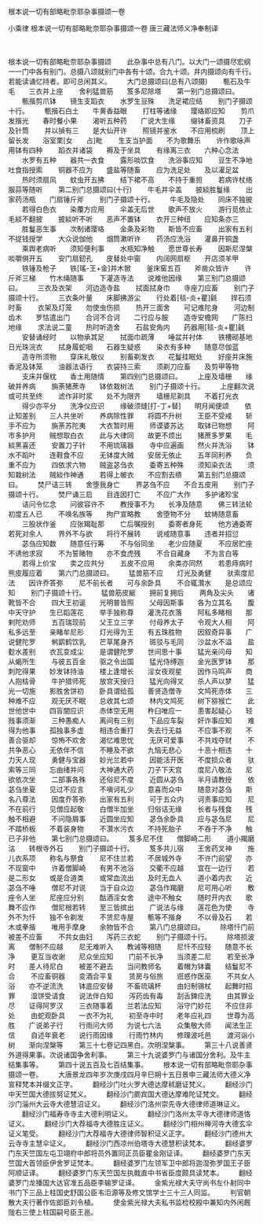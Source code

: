 根本说一切有部略毗奈耶杂事摄颂一卷


小乘律
根本说一切有部略毗奈耶杂事摄颂一卷
唐三藏法师义净奉制译


　　

根本说一切有部略毗奈耶杂事摄颂
　　此杂事中总有八门。以大门一颂摄尽宏纲一一门中各有别门。总摄八颂就别门中各有十颂。合九十颂。并内摄颂向有千行。若能读诵忆持者。即可总闲其义。
　　大门总摄颂曰(总有八颂摄)
　　甎石及牛毛　　三衣并上座
　　舍利猛兽筋　　笈多尼除塔
　　第一别门总摄颂曰。
　　甎揩剪爪钵　　镜生支蹈衣
　　水罗生豆殊　　洗足裙应结
　　别门子摄颂十行。
　　甎揩石白土　　牛黄香益眼
　　打柱等诸缘　　璎珞即应知
　　剪爪发揩光　　春时餐小果
　　渴听五种药　　广说大生缘
　　缀钵畜资具　　刀子及针筒
　　并以揁有三　　是大仙开许
　　照镜并鉴水　　不应用梳刷
　　顶上留长发　　浴室栗[女　　占]毗
　　生支当护面　　不为歌舞乐
　　许作歌咏声　　用钵有四种
　　蹈衣并诸袋　　褥及于坐具
　　有缘离三衣　　六种心念法
　　水罗有五种　　器共一衣食
　　露形啖饮食　　洗浴事应知
　　豆生不净地　　吐食指授索
　　铜器不应为　　盛盐等随畜
　　应为洗足处　　及以濯足盆
　　热时须扇风　　蚊虫开五拂
　　结下裙不高　　不持于重担
　　若病许杖络　　服蒜等随听
　　第二别门总摄颂曰(十行)
　　牛毛并伞盖　　披緂胜鬘缘
　　出家药汤瓶　　门扇锤斤斧
　　别门子摄颂十行。
　　牛毛及隐处　　同床不独披
　　若得白色衣　　染覆方应用
　　伞盖无后世　　歌声不放火
　　游行觅依止　　毛緂不翻披
　　披緂听不听　　恶声不置钵
　　衣开三种纽　　应知条亦三
　　胜鬘恶生事　　次制诸璎珞
　　金条及彩物　　斯皆不应畜
　　出家有五利　　不捉钱授学
　　大众说伽他　　烟筒漱听许
　　药汤应洗浴　　灌鼻开铜盏
　　乘舆老病听　　须知便利事
　　水瓶知净触　　愿世尊长寿
　　因斯尼涅槃　　啖嚼俱开五
　　安门扇釰孔　　皮替处中窗
　　内阔网扇枢　　开店须羊甲
　　铁锤及枪子　　铁[瑤-王+金]并木锨
　　釜床窖五百　　斧凿众皆许
　　许斤斧三梯　　竹木绳随事
　　下灌造寺法　　说难他因缘
　　第三别门总摄颂曰。
　　三衣及衣架　　河边造寺盐
　　拭面拭身巾　　寺座刀应畜
　　别门子摄颂十行。
　　三衣条叶量　　床脚拂游尘
　　行处着[毯-炎+瞿]毹　　捍石须时畜
　　衣架及灯笼　　勿使虫伤损
　　热开三面舍　　可记难陀身
　　河边制齿木　　罗怙遣出门
　　合诃不合诃　　二行应与服
　　造寺安檐网　　广陈扫地缘
　　求法说二童　　热时听造舍
　　石盐安角内　　药器用[毯-炎+瞿]毹
　　安替诵经时　　以物承其足
　　拭面巾疏薄　　唾盆并衬体
　　铁槽砌基地　　日光珠浣衣
　　拭身履蛇咽　　石器生疑惑
　　染衣有多种　　随意尽伽蓝
　　造寺所须物　　穿床礼敬仪
　　别畜剃发衣　　花鬘挂眠处
　　好座并床施　　香泥及钵笼
　　油器法语行　　衣袋持三索
　　须剃刀应畜　　及剪甲等物
　　支床并偃枕　　香土用随情
　　第四别门总摄颂曰。
　　上座及墙栅　　缘破并养病
　　旃荼猪蔗寺　　钵依栽树法
　　别门子摄颂十行。
　　上座翻次说　　或可共至终
　　滤作非时浆　　处不为限齐
　　墙栅尼剃具　　不着打光衣
　　得少亦平分　　洗净仪应识
　　缘破须缝[打-丁+替]　　明月闻便颂
　　依止知差别　　三人共坐听
　　养病除性罪　　将圆不升树
　　王臣不受戒　　斩手不应为
　　旃荼苏陀夷　　大衣暂时用
　　师谟婆苏达　　取钵已物想
　　阿市多护月　　贼想取白衣
　　此与大律同　　故更不烦出
　　猪蔗多罗果　　毛緂黑喜还
　　安置刀子针　　不用琉璃器
　　寺中应遍画　　然火并洗浴
　　钵水不蹈叶　　连鞋食不应
　　无钵度大贼　　安居无依止
　　五年同利养　　负重不应为
　　四依求六物　　贼盗苾刍衣
　　委寄五种殊　　须知染衣法
　　须知栽树法　　贼緂作神通
　　若得上帔衣　　不应割去缋
　　第五别门总摄颂曰。
　　焚尸诘三转　　舍堕我身亡
　　界苾刍不应　　不合五皮用
　　别门子摄颂十行。
　　焚尸诵三启　　目连因打亡
　　不应广大作　　多护诸珍宝
　　诘问令忆念　　问彼容许不
　　教授事不为　　长净及随意
　　佛三转法轮　　初度五人已
　　不唤名族等　　拘尸宣略教
　　舍堕物不分　　蚊帱随意畜
　　三股状作釜　　应张羯耻那
　　亡后嘱授别　　委寄者身死
　　他方通委寄　　若死对余人
　　界外不与欲　　将行不展转
　　说戒随意事　　违者并招愆
　　苾刍应知数　　随意任行筹
　　不与俗同坐　　老少应随夏
　　不应居贮座　　不诱他求寂
　　不为誓赌物　　亦不食虎残
　　不合自藏身　　不为言白等
　　若得上价宝　　卖之应共分
　　五皮不应用　　余类亦同然
　　若患痔病时　　熊皮履应着
　　第六门总摄颂曰。
　　猛兽筋不应　　灯光及勇健
　　驮索度尼法　　因许乔答弥
　　尼不前长者　　可与余卧具
　　不合辄灒水　　是总颂应知
　　别门子摄颂十行。
　　猛兽筋皮綖　　拥前复拥后
　　两角及尖头　　诸靴皆不合
　　四大王初诞　　光明普皆照
　　父母因斯事　　各为立其名
　　腹中天守护　　生已蹈莲花
　　举手独称尊　　灌洗花衣落
　　阿私多睹相　　那剌陀劝师
　　五百瑞现前　　父王立三字
　　付母养太子　　令观大人相
　　阿私多远至　　亲睹牟尼形
　　灯光得为王　　有五珠胜物
　　因叙奇异事　　广说健陀罗
　　鸺鹠鹤饮乳　　芒草尾身齐
　　斑驳与毛同　　沙盆水不溢
　　盐麨水差别　　衣瓦变成尘
　　是谓健陀罗　　世间思十事
　　猛光亲问母　　知从蝎所生
　　与彼五百金　　驱之令出国
　　猛光侍缚迦　　金光医罗钵
　　那刺陀得果　　妙发钵持油
　　楼上逢增长　　淫女夜观星
　　因作马鸣声　　商人抱枯骨
　　牛护猎师死　　放宫天授归
　　猛光向得叉　　杀人声以梦
　　猛光一切施　　影胜舍饼初
　　卧具谓给孤　　善贤造僧寺
　　文鸠死赤体　　三种难不应
　　观无厌不眠　　总收其七颂
　　林内文鸠死　　树下猕猴亡
　　此世他世中　　四盲闇应识
　　赤体空无用　　杵臼唯应一
　　患害起疑心　　轻贱事须渐
　　三种愚痴人　　离间有三别
　　下品应车裂　　奸诈事应知
　　难得为他事　　孤独事多虚
　　相违合重打　　失去行无益
　　不应事不观　　不善合驱却
　　惊怖不欢舍　　渴忆难思忧
　　无厌可爱事　　不共戏夺财
　　不共争恶心　　无依伴不信
　　不睡及不欲　　九恼无悲心
　　十恶十相违　　十力天人现
　　勇健与宝器　　妙光兰若中
　　因能活开医　　不度损众者
　　驮索等三同　　忘由绪并问
　　大神通大药　　刀子下天宫
　　度尼八敬法　　尼欲依次坐
　　二部事各殊　　还俗尼不度
　　近圆从苾刍　　半月请教授
　　依苾刍坐夏　　见过不应言
　　不嗔诃礼少　　意喜而众中
　　随意对苾刍　　斯名八尊法
　　因度乔答弥　　出家有五利
　　可于五众内　　诃责事应知
　　尼不在前行　　见僧应起敬
　　白僧半加坐　　归俗诘无缘
　　长者与残食　　残触不相避
　　不问隐屑事　　近圆坐应知
　　苾刍余卧具　　应与苾刍尼
　　尼不踏桥板　　不着装身物
　　不灒水污衣　　不持死胎子
　　不吞于不净　　触已子非他
　　第七别门总摄颂曰。
　　笈多尼不住　　僧脚崎二形
　　道小羯磨沽　　转根寺外石
　　别门子摄颂十行。
　　笈多共儿宿　　王舍药叉神
　　施儿衣系项　　称名与祭食
　　尼不住兰若　　不居城外寺
　　不许门前望　　亦不现窗中
　　许着僧脚崎　　有男不池浴
　　交衢不应越　　宜在一边行
　　若是二形女　　或是合道类
　　或常血流出　　及时无血人
　　道小着内衣　　近苾刍不唾
　　僧尼不对说　　当于自众边
　　苾刍作羯磨　　尼可用心听
　　敷座令人坐　　尼座应分别
　　酤酒淫女舍　　途中不触女
　　随时开内衣　　歌舞不应作
　　僧尼根若转　　至三皆摈出
　　广说法与缘　　莲花色为使
　　寺外不为忏　　独不令剃发
　　不赁尼寺屋　　甎等不揩身
　　不以骨及石　　若木或拳揩
　　唯用手摩身　　余物皆不合
　　第八门总摄颂曰。
　　除塔忏门前　　被差不应畜
　　不共女由妇　　泻药三衣蛇
　　别门子摄颂十行。
　　除塔损波离　　僧制不应越
　　尼无难听入　　教诫等相随
　　尼忏不应轻　　随意不长净
　　更互当收谢　　尼众坐应知
　　门前不长净　　当须差二尼
　　若至长净时　　差人待尼白
　　被差不避去　　当问教师名
　　着帽为钵囊　　结鬘尼不合
　　不应畜铜器　　变酒合平复
　　赁房与俗旅　　诳惑作医巫
　　不共女人浴　　亦不逆流洗
　　钵底应安替　　不畜琉璃杯
　　由妇制锡杖　　起舞时招罪
　　湿饼受请食　　说法伴白知
　　泻药齿有毒　　刮舌錍应洗
　　由其罪业尽　　证得阿罗汉
　　三衣随事着　　兰若法应知
　　浴守门妙花　　不应住非处
　　由蛇观卧具　　一衣不为礼
　　初至寺中时　　老年应礼四
　　世尊为高胜　　广说弟子行
　　行雨问大师　　为说七六法
　　众集敬大师　　闻法生正信
　　自述年衰老　　说行雨因缘
　　行雨竹林内　　修理波吒邑
　　渡河诣小树　　渐向涅槃等
　　第三十七卷记四黑白。次明涅槃事。
　　第三十八说善贤外道得果事。次说诸国争舍利事。
　　第三十九说婆罗门与诸国分舍利。及牛主结集事等。
　　第四十说五百及七百结集事。
　　根本说一切有部略毗奈耶杂事摄颂一卷。
　　大唐景龙四年岁次庚戌四月辛巳朔十五日景申三藏法师大德义净宣释梵本并缀文正字。
　　翻经沙门吐火罗大德达摩秫磨证梵义。
　　翻经沙门中天竺国大德拔努证梵义。
　　翻经沙门罽宾国大德达摩难陀证梵文。
　　翻经沙门淄州大云寺大德慧沼证义。
　　翻经沙门洛州崇先寺大德律师道琳证义。
　　翻经沙门福寿寺寺主大德利明证义。
　　翻经沙门洛州太平寺大德律师道恪证义。
　　翻经沙门大荐福寺大德胜庄证义。
　　翻经沙门相州禅河寺大德玄伞证义笔受。
　　翻经沙门大荐福寺大德律师智积证义正字。
　　翻经沙门德州大云寺寺主慧伞证义。
　　翻经沙门西凉州伯塔寺大德慧积读梵本。
　　翻经婆罗门东天竺国左屯卫翊府中郎将员外置同正员臣瞿金刚证译。
　　翻经婆罗门东天竺国大首领臣伊舍罗证梵本。
　　翻经婆罗门左领军卫中郎将迦湿弥罗国王子臣阿顺证译。
　　翻经婆罗门东天竺国左执戟直中书省臣度颇具读梵本。
　　翻经婆罗门龙播国大达官准五品臣李输罗证译。
　　金紫光禄大夫守尚书左仆射同中书门下三品上柱国史舒国公臣韦洰源等及修文馆学士三十三人同监。
　　判官朝散大夫行著作佐郎臣刘令植。
　　使金紫光禄大夫私书监检校殿中兼知内外闲厩陇右三使上柱国嗣号臣王邕。


